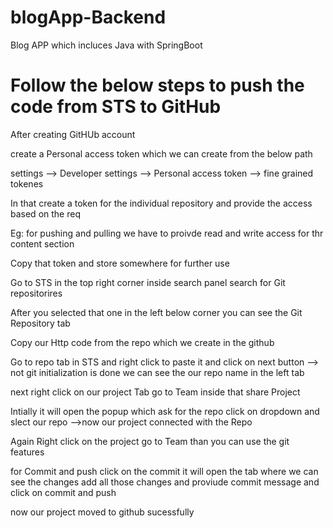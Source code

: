 # blogApp-Backend
Blog APP which incluces Java with SpringBoot 
# Follow the below steps to push the code from STS to GitHub

After creating GitHUb account

create a Personal access token which we can create from the below path

settings --> Developer settings --> Personal access token --> fine grained tokenes

In that create a token for the individual repository and provide the access based on the req

Eg: for pushing and pulling we have to proivde read and write access for thr content section 

Copy that token and store somewhere for further use

Go to STS in the top right corner inside search panel search for Git repositorires

After you selected that one in the left below corner you can see the Git Repository tab 

Copy our Http code from the repo which we create in the github

Go to repo tab in STS and right click to paste it and click on next button --> not git initialization is done we can see the our repo name in the left tab

next right click on our project Tab go to Team inside that share Project

Intially it will open the popup which ask for the repo click on dropdown and slect our repo -->now our project connected with the Repo

Again Right click on the project go to Team than you can use the git features

for Commit and push click on the commit it will open the tab where we can see the changes add all those changes and proviude commit message and click on commit and push

now our project moved to github sucessfully
